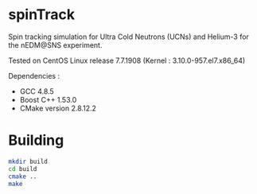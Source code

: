 # spinTrack
Spin tracking simulation for Ultra Cold Neutrons (UCNs) and Helium-3 for the nEDM@SNS experiment.

Tested on CentOS Linux release 7.7.1908 (Kernel : 3.10.0-957.el7.x86_64)

Dependencies :
- GCC 4.8.5
- Boost C++ 1.53.0
- CMake version 2.8.12.2

# Building
```bash
mkdir build
cd build
cmake ..
make
```
